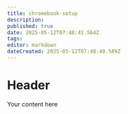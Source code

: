 ```yaml
---
title: chromebook-setup
description: 
published: true
date: 2025-05-12T07:48:41.564Z
tags: 
editor: markdown
dateCreated: 2025-05-12T07:48:40.589Z
---
```


# Header
Your content here